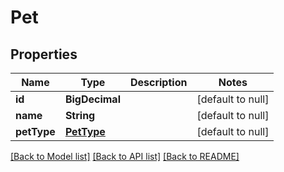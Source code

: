 # Pet

## Properties

| Name        | Type                      | Description | Notes             |
| ----------- | ------------------------- | ----------- | ----------------- |
| **id**      | **BigDecimal**            |             | [default to null] |
| **name**    | **String**                |             | [default to null] |
| **petType** | [**PetType**](PetType.md) |             | [default to null] |

[[Back to Model list]](../README.md#documentation-for-models) [[Back to API list]](../README.md#documentation-for-api-endpoints) [[Back to README]](../README.md)
